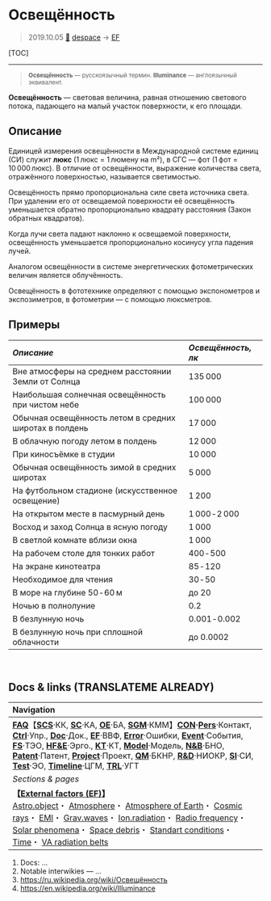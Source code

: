# Освещённость
> 2019.10.05 [🚀](../index/index.md) [despace](index.md) → [EF](ef.md)

[TOC]

---

> <small>**Освещённость** — русскоязычный термин. **Illuminance** — англоязычный эквивалент.</small>

**Освещённость** — световая величина, равная отношению светового потока, падающего на малый участок поверхности, к его площади.



## Описание
Единицей измерения освещённости в Международной системе единиц (СИ) служит **люкс** (1 люкс = 1 люмену на m²), в СГС — фот (1 фот = 10 000 люкс). В отличие от освещённости, выражение количества света, отражённого поверхностью, называется светимостью.

Освещённость прямо пропорциональна силе света источника света. При удалении его от освещаемой поверхности её освещённость уменьшается обратно пропорционально квадрату расстояния (Закон обратных квадратов).

Когда лучи света падают наклонно к освещаемой поверхности, освещённость уменьшается пропорционально косинусу угла падения лучей.

Аналогом освещённости в системе энергетических фотометрических величин является облучённость.

Освещённость в фототехнике определяют с помощью экспонометров и экспозиметров, в фотометрии — с помощью люксметров.



## Примеры
|*Описание*|*Освещённость, лк*|
|:--|:--|
|Вне атмосферы на среднем расстоянии Земли от Солнца|135 000|
|Наибольшая солнечная освещённость при чистом небе|100 000|
|Обычная освещённость летом в средних широтах в полдень|17 000|
|В облачную погоду летом в полдень|12 000|
|При киносъёмке в студии|10 000|
|Обычная освещённость зимой в средних широтах|5 000|
|На футбольном стадионе (искусственное освещение)|1 200|
|На открытом месте в пасмурный день|1 000 ‑ 2 000|
|Восход и заход Солнца в ясную погоду|1 000|
|В светлой комнате вблизи окна|1 000|
|На рабочем столе для тонких работ|400 ‑ 500|
|На экране кинотеатра|85 ‑ 120|
|Необходимое для чтения|30 ‑ 50|
|В море на глубине 50 ‑ 60 м|до 20|
|Ночью в полнолуние|0.2|
|В безлунную ночь|0.001 ‑ 0.002|
|В безлунную ночь при сплошной облачности|до 0.0002|



<p style="page-break-after:always"> </p>

## Docs & links (TRANSLATEME ALREADY)
|Navigation|
|:--|
|**[FAQ](faq.md)**【**[SCS](scs.md)**·КК, **[SC](sc.md)**·КА, **[OE](oe.md)**·БА, **[SGM](sgm.md)**·КММ】**[CON](contact.md)·[Pers](person.md)**·Контакт, **[Ctrl](control.md)**·Упр., **[Doc](doc.md)**·Док., **[EF](ef.md)**·ВВФ, **[Error](error.md)**·Ошибки, **[Event](event.md)**·События, **[FS](fs.md)**·ТЭО, **[HF&E](hfe.md)**·Эрго., **[KT](kt.md)**·КТ, **[Model](model.md)**·Модель, **[N&B](nnb.md)**·БНО, **[Patent](патент.md)**·Патент, **[Project](project.md)**·Проект, **[QM](qm.md)**·БКНР, **[R&D](rnd.md)**·НИОКР, **[SI](si.md)**·СИ, **[Test](test.md)**·ЭО, **[Timeline](timeline.md)**·ЦГМ, **[TRL](trl.md)**·УГТ|
|*Sections & pages*|
|**【[External factors (EF)](ef.md)】**<br> [Astro.object](aob.md)・ [Atmosphere](atmosphere.md)・ [Atmosphere of Earth](earth.md)・ [Cosmic rays](cr.md)・ [EMI](emi.md)・ [Grav.waves](gravwave.md)・ [Ion.radiation](ion_rad.md)・ [Radio frequency](rf.md)・ [Solar phenomena](solar_ph.md)・ [Space debris](sdeb.md)・ [Standart conditions](sctp.md)・ [Time](time.md)・ [VA radiation belts](varb.md)|

   1. Docs: …
   1. Notable interwikies — …
   1. <https://ru.wikipedia.org/wiki/Освещённость>
   1. <https://en.wikipedia.org/wiki/Illuminance>

